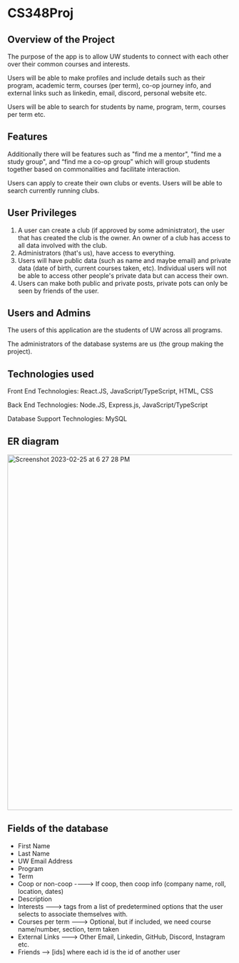 # CS348Proj
## Overview of the Project
The purpose of the app is to allow UW students to connect with each other over their common courses and interests. 

Users will be able to make profiles and include details such as their program, academic term, courses (per term), co-op journey info, and external links such as linkedin, email, discord, personal website etc. 

Users will be able to search for students by name, program, term, courses per term etc. 

## Features

Additionally there will be features such as "find me a mentor", "find me a study group", and “find me a co-op group” which will group students together based on commonalities and facilitate interaction.

Users can apply to create their own clubs or events. Users will be able to search currently running clubs.


## User Privileges
1. A user can create a club (if approved by some administrator), the user that has created the club is the owner. An owner of a club has access to all data involved with the club. 
2. Administrators (that's us), have access to everything. 
3. Users will have public data (such as name and maybe email) and private data (date of birth, current courses taken, etc). Individual users will not be able to access other people's private data but can access their own. 
4. Users can make both public and private posts, private pots can only be seen by friends of the user. 


## Users and Admins

The users of this application are the students of UW across all programs. 

The administrators of the database systems are us (the group making the project).


## Technologies used

Front End Technologies: React.JS, JavaScript/TypeScript, HTML, CSS

Back End Technologies: Node.JS, Express.js, JavaScript/TypeScript

Database Support Technologies: MySQL


## ER diagram
<img width="798" alt="Screenshot 2023-02-25 at 6 27 28 PM" src="https://user-images.githubusercontent.com/66628544/221384236-b0702a77-abc9-4ce2-9196-a6e4ee168c33.png">

## Fields of the database

- First Name
- Last Name
- UW Email Address
- Program
- Term
- Coop or non-coop ----> If coop, then coop info (company name, roll, location, dates)
- Description
- Interests ---> tags from a list of predetermined options that the user selects to associate themselves with.
- Courses per term ---> Optional, but if included, we need course name/number, section, term taken
- External Links ---> Other Email, Linkedin, GitHub, Discord, Instagram etc.
- Friends —> [ids] where each id is the id of another user

